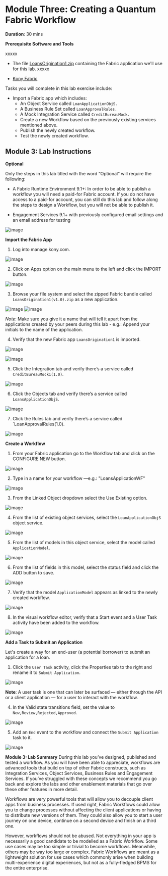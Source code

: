 # Module Three: Creating a Quantum Fabric Workflow
**Duration**: 30 mins

**Prerequisite Software and Tools**

xxxxx 
- The file [LoansOrigination1.zip](https://community.kony.com/downloads) containing the Fabric application we'll use for this lab.
xxxxx

- [Kony Fabric](http://Manage.kony.com)

Tasks you will complete in this lab exercise include:
- Import a Fabric app which includes:
    - An Object Service called `LoanApplicationObjS.`
    - A Business Rule Set called `LoanApprovalRules.`
    - A Mock Integration Service called `CreditBureauMock.`
    - Create a new Workflow based on the previously existing services mentioned above.
    - Publish the newly created workflow.
    - Test the newly created workflow.

## Module 3: Lab Instructions

**Optional**

Only the steps in this lab titled with the word “Optional” will require the following:
- A Fabric Runtime Environment 9.1+: In order to be able to publish a workflow you will need a paid-for Fabric account. If you do not have access to a paid-for account, you can still do this lab and follow along the steps to design a Workflow, but you will not be able to publish it.

- Engagement Services 9.1+ with previously configured email settings and an email address for testing

![image](https://github.com/temenos/SCALE2020/blob/main/Lab%206%20-%20Intro%20to%20Quantum%20Fabric/assets/57.EngagementServices.png)

**Import the Fabric App**

1. Log into manage.kony.com.

![image](https://github.com/temenos/SCALE2020/blob/main/Lab%206%20-%20Intro%20to%20Quantum%20Fabric/assets/58.QuantumApps.png)

2. Click on Apps option on the main menu to the left and click the IMPORT button.

![image](https://github.com/temenos/SCALE2020/blob/main/Lab%206%20-%20Intro%20to%20Quantum%20Fabric/assets/59.FabricApps.png)

3. Browse your file system and select the zipped Fabric bundle called `LoansOrigination1(v1.0).zip` as a new application.

![image](https://github.com/temenos/SCALE2020/blob/main/Lab%206%20-%20Intro%20to%20Quantum%20Fabric/assets/60.LoansOrigination1.png)
![image](https://github.com/temenos/SCALE2020/blob/main/Lab%206%20-%20Intro%20to%20Quantum%20Fabric/assets/61.LoansOrigination2.png)

*Note*: Make sure you give it a name that will tell it apart from the applications created by your peers during this lab - e.g.: Append your initials to the name of the application.

4. Verify that the new Fabric app `LoansOrigination1` is imported.

![image](https://github.com/temenos/SCALE2020/blob/main/Lab%206%20-%20Intro%20to%20Quantum%20Fabric/assets/62.FabricAppsLoansOrigination.png)

![image](https://github.com/temenos/SCALE2020/blob/main/Lab%206%20-%20Intro%20to%20Quantum%20Fabric/assets/63.FabricAppsLoansOriginationImported.png)

5. Click the Integration tab and verify there’s a service called `CreditBureauMock1(1.0)`.

![image](https://github.com/temenos/SCALE2020/blob/main/Lab%206%20-%20Intro%20to%20Quantum%20Fabric/assets/64.FabricAppsLoansOriginationImportedCreditB.png)

6. Click the Objects tab and verify there’s a service called `LoansApplicationObjS`.

![image](https://github.com/temenos/SCALE2020/blob/main/Lab%206%20-%20Intro%20to%20Quantum%20Fabric/assets/65.FabricAppsLoansApplicationObjS.png)

7. Click the Rules tab and verify there’s a service called `LoanApprovalRules(1.0).

![image](https://github.com/temenos/SCALE2020/blob/main/Lab%206%20-%20Intro%20to%20Quantum%20Fabric/assets/66.FabricAppsRules.png)

**Create a Workflow**

1. From your Fabric application go to the Workflow tab and click on the CONFIGURE NEW button.

![image](https://github.com/temenos/SCALE2020/blob/main/Lab%206%20-%20Intro%20to%20Quantum%20Fabric/assets/67.FabricAppsConfigureNew.png)

2. Type in a name for your workflow —e.g.: "LoansApplicationWF"

![image](https://github.com/temenos/SCALE2020/blob/main/Lab%206%20-%20Intro%20to%20Quantum%20Fabric/assets/68.FabricAppsLoansApplicationWF.png)

3. From the Linked Object dropdown select the Use Existing option. 

![image](https://github.com/temenos/SCALE2020/blob/main/Lab%206%20-%20Intro%20to%20Quantum%20Fabric/assets/69.FabricAppsLinkedObject.png)

4. From the list of existing object services, select the `LoanApplicationObjS` object service.

![image](https://github.com/temenos/SCALE2020/blob/main/Lab%206%20-%20Intro%20to%20Quantum%20Fabric/assets/70.FabricAppsLoanApplicationObjS.png)

5. From the list of models in this object service, select the model called `ApplicationModel`.

![image](https://github.com/temenos/SCALE2020/blob/main/Lab%206%20-%20Intro%20to%20Quantum%20Fabric/assets/71.ApplicationModel.png)

6. From the list of fields in this model, select the status field and click the ADD button to save.

![image](https://github.com/temenos/SCALE2020/blob/main/Lab%206%20-%20Intro%20to%20Quantum%20Fabric/assets/72.ExistingServiceStatus.png)

7. Verify that the model `ApplicationModel` appears as linked to the newly created workflow.

![image](https://github.com/temenos/SCALE2020/blob/main/Lab%206%20-%20Intro%20to%20Quantum%20Fabric/assets/73.ApplicationModel.png)

8. In the visual workflow editor, verify that a Start event and a User Task activity have been added to the workflow.

![image](https://github.com/temenos/SCALE2020/blob/main/Lab%206%20-%20Intro%20to%20Quantum%20Fabric/assets/74.StartUserTask.png)

**Add a Task to Submit an Application**

Let's create a way for an end-user (a potential borrower) to submit an application for a loan.

1. Click the `User Task` activity, click the Properties tab to the right and rename it to `Submit Application`.

![image](https://github.com/temenos/SCALE2020/blob/main/Lab%206%20-%20Intro%20to%20Quantum%20Fabric/assets/75.TaskSubmitApplication.png)

**Note**: A user task is one that can later be surfaced — either through the API or a client application — for a user to interact with the workflow.

4. In the Valid state transitions field, set the value to `New,Review,Rejected,Approved`.

![image](https://github.com/temenos/SCALE2020/blob/main/Lab%206%20-%20Intro%20to%20Quantum%20Fabric/assets/76.New,Review,Rejected,Approved.png)

5. Add an `End` event to the workflow and connect the `Submit Application` task to it.



![image](https://github.com/temenos/SCALE2020/blob/main/Lab%206%20-%20Intro%20to%20Quantum%20Fabric/assets/xxx.png)





















**Module 3: Lab Summary**
During this lab you’ve designed, published and tested a workflow. As you will have been able to appreciate, workflows are advanced tools that build on top of other Fabric constructs, such as Integration Services, Object Services, Business Rules and Engagement Services. If you’ve struggled with these concepts we recommend you go back and explore the labs and other enablement materials that go over these other features in more detail.

Workflows are very powerful tools that will allow you to decouple client apps from business processes. If used right, Fabric Workflows could allow you to change processes without affecting the client applications or having to distribute new versions of them. They could also allow you to start a user journey on one device, continue on a second device and finish on a third one. 

However, workflows should not be abused. Not everything in your app is necessarily a good candidate to be modelled as a Fabric Workflow. Some use cases may be too simple or trivial to become workflows. Meanwhile, others may be way too large or complex. Fabric Workflows are meant as a lightweight solution for use cases which commonly arise when building multi-experience digital experiences, but not as a fully-fledged BPMS for the entire enterprise.
